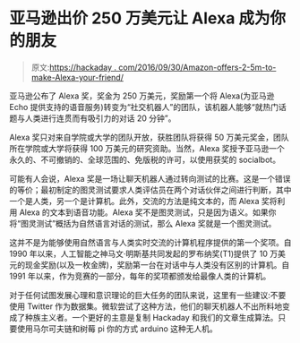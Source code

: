 # 亚马逊出价 250 万美元让 Alexa 成为你的朋友

> 原文:[https://hackaday . com/2016/09/30/Amazon-offers-2-5m-to-make-Alexa-your-friend/](https://hackaday.com/2016/09/30/amazon-offers-2-5m-to-make-alexa-your-friend/)

亚马逊公布了 Alexa 奖，奖金为 250 万美元，奖励第一个将 Alexa(为亚马逊 Echo 提供支持的语音服务)转变为“社交机器人”的团队，该机器人能够“就热门话题与人类进行连贯而有吸引力的对话 20 分钟”。

Alexa 奖只对来自学院或大学的团队开放，获胜团队将获得 50 万美元奖金，团队所在学院或大学将获得 100 万美元的研究资助。当然，Alexa 奖授予亚马逊一个永久的、不可撤销的、全球范围的、免版税的许可，以使用获奖的 socialbot。

可能有人会说，Alexa 奖是一场让聊天机器人通过转向测试的比赛。这是一个错误的等价；最初制定的图灵测试要求人类评估员在两个对话伙伴之间进行判断，其中一个是人类，另一个是计算机。此外，交流的方法是纯文本的，而 Alexa 奖将利用 Alexa 的文本到语音功能。Alexa 奖不是图灵测试，只是因为语义。如果你将“图灵测试”概括为自然语言对话的测试，那么 Alexa 奖就是一个图灵测试。

这并不是为能够使用自然语言与人类实时交流的计算机程序提供的第一个奖项。自 1990 年以来，人工智能之神马文·明斯基共同发起的罗布纳奖(T1)提供了 10 万美元的现金奖励(以及一枚金牌)，奖励第一台在对话中与人类没有区别的计算机。自 1991 年以来，作为竞赛的一部分，每年的奖项都颁发给最像人类的计算机。

对于任何试图发展心理和意识理论的巨大任务的团队来说，这里有一些建议:不要使用 Twitter 作为数据集。微软尝试了这种方法，他们的聊天机器人不出所料地变成了种族主义者。一个更好的主意是复制 Hackaday 和我们的文章生成算法。只要使用马尔可夫链和树莓 pi 你的方式 arduino 这种无人机。